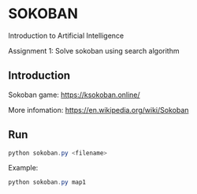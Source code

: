 # SOKOBAN 

Introduction to Artificial Intelligence 

Assignment 1: Solve sokoban using search algorithm

## Introduction

Sokoban game: https://ksokoban.online/

More infomation: https://en.wikipedia.org/wiki/Sokoban

## Run 

```powershell
python sokoban.py <filename>
```
Example:
```powershell
python sokoban.py map1
```